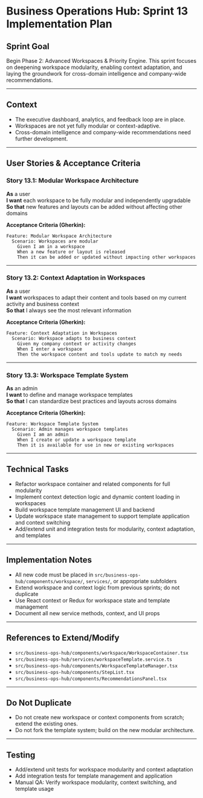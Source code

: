 # Business Operations Hub: Sprint 13 Implementation Plan

## Sprint Goal

Begin Phase 2: Advanced Workspaces & Priority Engine. This sprint focuses on deepening workspace modularity, enabling context adaptation, and laying the groundwork for cross-domain intelligence and company-wide recommendations.

---

## Context

- The executive dashboard, analytics, and feedback loop are in place.
- Workspaces are not yet fully modular or context-adaptive.
- Cross-domain intelligence and company-wide recommendations need further development.

---

## User Stories & Acceptance Criteria

### Story 13.1: Modular Workspace Architecture

**As** a user  
**I want** each workspace to be fully modular and independently upgradable  
**So that** new features and layouts can be added without affecting other domains

**Acceptance Criteria (Gherkin):**
```
Feature: Modular Workspace Architecture
  Scenario: Workspaces are modular
    Given I am in a workspace
    When a new feature or layout is released
    Then it can be added or updated without impacting other workspaces
```

---

### Story 13.2: Context Adaptation in Workspaces

**As** a user  
**I want** workspaces to adapt their content and tools based on my current activity and business context  
**So that** I always see the most relevant information

**Acceptance Criteria (Gherkin):**
```
Feature: Context Adaptation in Workspaces
  Scenario: Workspace adapts to business context
    Given my company context or activity changes
    When I enter a workspace
    Then the workspace content and tools update to match my needs
```

---

### Story 13.3: Workspace Template System

**As** an admin  
**I want** to define and manage workspace templates  
**So that** I can standardize best practices and layouts across domains

**Acceptance Criteria (Gherkin):**
```
Feature: Workspace Template System
  Scenario: Admin manages workspace templates
    Given I am an admin
    When I create or update a workspace template
    Then it is available for use in new or existing workspaces
```

---

## Technical Tasks

- Refactor workspace container and related components for full modularity
- Implement context detection logic and dynamic content loading in workspaces
- Build workspace template management UI and backend
- Update workspace state management to support template application and context switching
- Add/extend unit and integration tests for modularity, context adaptation, and templates

---

## Implementation Notes

- All new code must be placed in `src/business-ops-hub/components/workspace/`, `services/`, or appropriate subfolders
- Extend workspace and context logic from previous sprints; do not duplicate
- Use React context or Redux for workspace state and template management
- Document all new service methods, context, and UI props

---

## References to Extend/Modify

- `src/business-ops-hub/components/workspace/WorkspaceContainer.tsx`
- `src/business-ops-hub/services/workspaceTemplate.service.ts`
- `src/business-ops-hub/components/WorkspaceTemplateManager.tsx`
- `src/business-ops-hub/components/StepList.tsx`
- `src/business-ops-hub/components/RecommendationsPanel.tsx`

---

## Do Not Duplicate

- Do not create new workspace or context components from scratch; extend the existing ones.
- Do not fork the template system; build on the new modular architecture.

---

## Testing

- Add/extend unit tests for workspace modularity and context adaptation
- Add integration tests for template management and application
- Manual QA: Verify workspace modularity, context switching, and template usage
